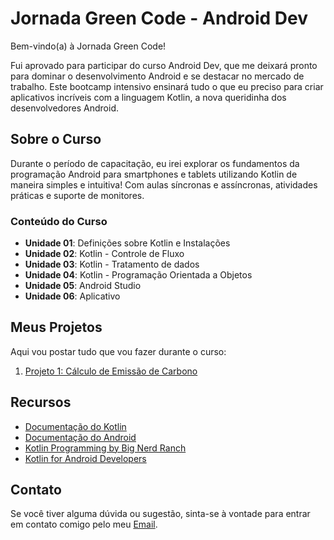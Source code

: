 # Jornada Green Code - Android Dev

Bem-vindo(a) à Jornada Green Code!

Fui aprovado para participar do curso Android Dev, que me deixará pronto para dominar o desenvolvimento Android e se destacar no mercado de trabalho. Este bootcamp intensivo ensinará tudo o que eu preciso para criar aplicativos incríveis com a linguagem Kotlin, a nova queridinha dos desenvolvedores Android.

## Sobre o Curso

Durante o período de capacitação, eu irei explorar os fundamentos da programação Android para smartphones e tablets utilizando Kotlin de maneira simples e intuitiva! Com aulas síncronas e assíncronas, atividades práticas e suporte de monitores. 

### Conteúdo do Curso

- **Unidade 01**: Definições sobre Kotlin e Instalações
- **Unidade 02**: Kotlin - Controle de Fluxo
- **Unidade 03**: Kotlin - Tratamento de dados
- **Unidade 04**: Kotlin - Programação Orientada a Objetos
- **Unidade 05**: Android Studio
- **Unidade 06**: Aplicativo

## Meus Projetos

Aqui vou postar tudo que vou fazer durante o curso:

1. [Projeto 1: Cálculo de Emissão de Carbono](https://github.com/DevFelipreis/androidDev/tree/main/projetoOne)


## Recursos

- [Documentação do Kotlin](https://kotlinlang.org/docs/home.html)
- [Documentação do Android](https://developer.android.com/docs)
- [Kotlin Programming by Big Nerd Ranch](https://www.bignerdranch.com/books/kotlin-programming/)
- [Kotlin for Android Developers](https://antonioleiva.com/kotlin-android-developers-book/)

## Contato

Se você tiver alguma dúvida ou sugestão, sinta-se à vontade para entrar em contato comigo pelo meu [Email](lfreis.contato@gmail.com).

